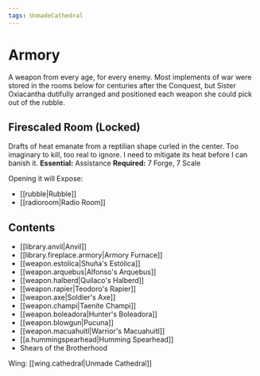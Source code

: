 ```yaml
---
tags: UnmadeCathedral
---
```

# Armory
A weapon from every age, for every enemy. Most implements of war were stored in the rooms below for centuries after the Conquest, but Sister Oxiacantha dutifully arranged and positioned each weapon she could pick out of the rubble.
## Firescaled Room (Locked)
Drafts of heat emanate from a reptilian shape curled in the center. Too imaginary to kill, too real to ignore. I need to mitigate its heat before I can banish it.
**Essential:** Assistance
**Required:** 7 Forge, 7 Scale

Opening it will Expose:
- [[rubble|Rubble]]
- [[radioroom|Radio Room]]
## Contents
- [[library.anvil|Anvil]]
- [[library.fireplace.armory|Armory Furnace]]
- [[weapon.estolica|Shuña's Estólica]] 
- [[weapon.arquebus|Alfonso's Arquebus]]
- [[weapon.halberd|Quilaco's Halberd]]
- [[weapon.rapier|Teodoro's Rapier]]
- [[weapon.axe|Soldier's Axe]]
- [[weapon.champi|Taenite Champi]]
- [[weapon.boleadora|Hunter's Boleadora]]
- [[weapon.blowgun|Pucuna]]
- [[weapon.macuahuitl|Warrior's Macuahuitl]]
- [[a.hummingspearhead|Humming Spearhead]]
- Shears of the Brotherhood

Wing: [[wing.cathedral|Unmade Cathedral]]